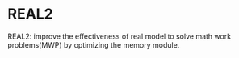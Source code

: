 # REAL2
REAL2: improve the effectiveness of real model to solve math work problems(MWP) by optimizing the memory module.
